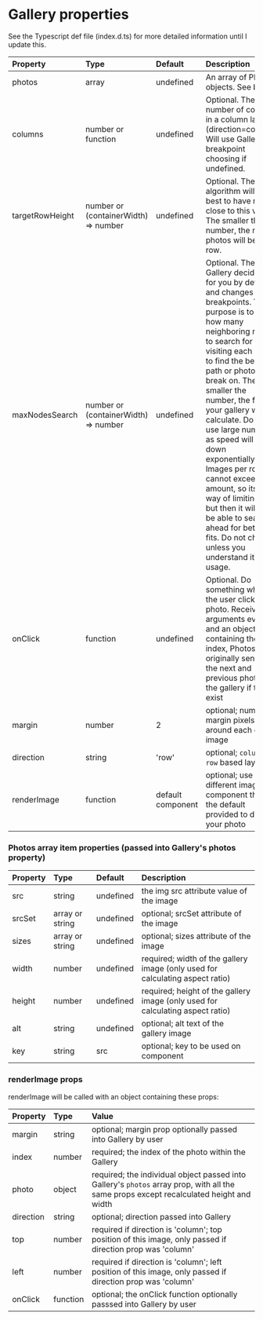 # Gallery properties

See the Typescript def file (index.d.ts) for more detailed information until I update this. 

Property        |       Type            |       Default         |       Description
:-----------------------|:--------------|:--------------|:--------------------------------
photos | array  | undefined  | An array of Photos objects.  See below.
columns | number or function  | undefined  | Optional. The number of columns in a column layout (direction=column). Will use Gallery's breakpoint choosing if undefined.
targetRowHeight | number or (containerWidth) => number  | undefined  | Optional.  The algorithm will do its best to have rows close to this value. The smaller the number, the more photos will be in a row.
maxNodesSearch | number or (containerWidth) => number  | undefined  | Optional.  The Gallery decides this for you by default and changes on breakpoints. The purpose is to limit how many neighboring nodes to search for when visiting each node to find the best path or photo to break on.  The smaller the number, the faster your gallery will calculate.  Do not use large numbers as speed will slow down exponentially. Images per row cannot exceed this amount, so its one way of limiting that, but then it will not be able to search ahead for better fits. Do not change unless you understand its usage. 
onClick | function  | undefined  | Optional. Do something when the user clicks a photo.  Receives arguments event and an object containing the index, Photos obj originally sent and the next and previous photos in the gallery if they exist
margin | number  | 2  | optional; number of margin pixels around each entire image
direction | string | 'row' | optional; `column` or `row` based layout
renderImage | function | default component | optional; use a different image component than the default provided to display your photo

### Photos array item properties (passed into Gallery's photos property)

Property        |       Type            |       Default         |       Description
:-----------------------|:--------------|:--------------|:--------------------------------
src     |       string    |       undefined    |       the img src attribute value of the image
srcSet     |       array or string    |       undefined    |       optional; srcSet attribute of the image
sizes     |       array or string    |       undefined    |       optional; sizes attribute of the image
width | number  | undefined  | required; width of the gallery image (only used for calculating aspect ratio)
height  | number  | undefined | required; height of the gallery image (only used for calculating aspect ratio)
alt  | string  | undefined | optional; alt text of the gallery image
key  | string  | src | optional; key to be used on component

### renderImage props

renderImage will be called with an object containing these props:

Property        |       Type            |       Value
:-----------------------|:--------------|:--------------
margin     |       string    | optional; margin prop optionally passed into Gallery by user
index  | number  | required; the index of the photo within the Gallery
photo  | object  | required; the individual object passed into Gallery's `photos` array prop, with all the same props except recalculated height and width
direction  | string  | optional; direction passed into Gallery
top  | number  | required if direction is 'column'; top position of this image, only passed if direction prop was 'column'
left  | number  | required if direction is 'column'; left position of this image, only passed if direction prop was 'column'
onClick  | function  | optional; the onClick function optionally passsed into Gallery by user
